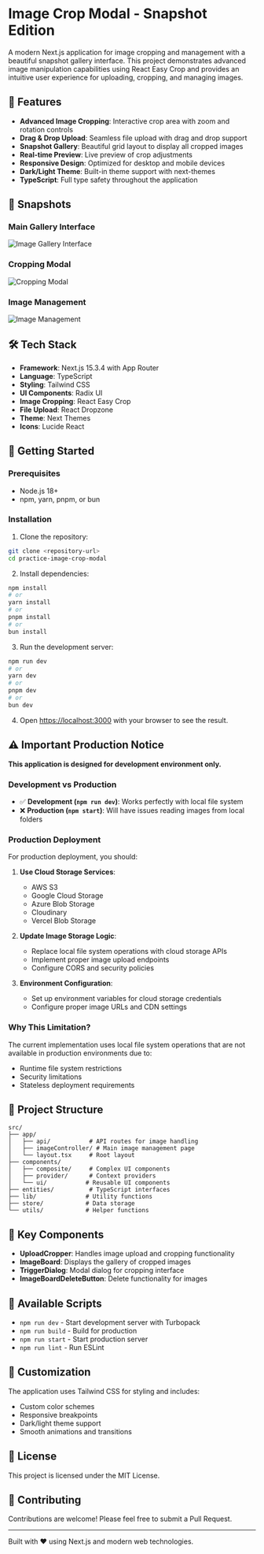 # Image Crop Modal - Snapshot Edition

A modern Next.js application for image cropping and management with a beautiful snapshot gallery interface. This project demonstrates advanced image manipulation capabilities using React Easy Crop and provides an intuitive user experience for uploading, cropping, and managing images.

## 🚀 Features

- **Advanced Image Cropping**: Interactive crop area with zoom and rotation controls
- **Drag & Drop Upload**: Seamless file upload with drag and drop support
- **Snapshot Gallery**: Beautiful grid layout to display all cropped images
- **Real-time Preview**: Live preview of crop adjustments
- **Responsive Design**: Optimized for desktop and mobile devices
- **Dark/Light Theme**: Built-in theme support with next-themes
- **TypeScript**: Full type safety throughout the application

## 📸 Snapshots

### Main Gallery Interface

![Image Gallery Interface](./public/snapshot/截圖%202025-07-07%20下午5.23.21.png)

### Cropping Modal

![Cropping Modal](./public/snapshot/截圖%202025-07-07%20下午5.23.29.png)

### Image Management

![Image Management](./public/snapshot/截圖%202025-07-07%20下午5.23.56.png)

## 🛠️ Tech Stack

- **Framework**: Next.js 15.3.4 with App Router
- **Language**: TypeScript
- **Styling**: Tailwind CSS
- **UI Components**: Radix UI
- **Image Cropping**: React Easy Crop
- **File Upload**: React Dropzone
- **Theme**: Next Themes
- **Icons**: Lucide React

## 🚀 Getting Started

### Prerequisites

- Node.js 18+
- npm, yarn, pnpm, or bun

### Installation

1. Clone the repository:

```bash
git clone <repository-url>
cd practice-image-crop-modal
```

2. Install dependencies:

```bash
npm install
# or
yarn install
# or
pnpm install
# or
bun install
```

3. Run the development server:

```bash
npm run dev
# or
yarn dev
# or
pnpm dev
# or
bun dev
```

4. Open [https://localhost:3000](https://localhost:3000) with your browser to see the result.

## ⚠️ Important Production Notice

**This application is designed for development environment only.**

### Development vs Production

- ✅ **Development (`npm run dev`)**: Works perfectly with local file system
- ❌ **Production (`npm start`)**: Will have issues reading images from local folders

### Production Deployment

For production deployment, you should:

1. **Use Cloud Storage Services**:

   - AWS S3
   - Google Cloud Storage
   - Azure Blob Storage
   - Cloudinary
   - Vercel Blob Storage

2. **Update Image Storage Logic**:

   - Replace local file system operations with cloud storage APIs
   - Implement proper image upload endpoints
   - Configure CORS and security policies

3. **Environment Configuration**:
   - Set up environment variables for cloud storage credentials
   - Configure proper image URLs and CDN settings

### Why This Limitation?

The current implementation uses local file system operations that are not available in production environments due to:

- Runtime file system restrictions
- Security limitations
- Stateless deployment requirements

## 📁 Project Structure

```
src/
├── app/
│   ├── api/           # API routes for image handling
│   ├── imageController/ # Main image management page
│   └── layout.tsx     # Root layout
├── components/
│   ├── composite/     # Complex UI components
│   ├── provider/      # Context providers
│   └── ui/           # Reusable UI components
├── entities/          # TypeScript interfaces
├── lib/              # Utility functions
├── store/            # Data storage
└── utils/            # Helper functions
```

## 🎯 Key Components

- **UploadCropper**: Handles image upload and cropping functionality
- **ImageBoard**: Displays the gallery of cropped images
- **TriggerDialog**: Modal dialog for cropping interface
- **ImageBoardDeleteButton**: Delete functionality for images

## 🔧 Available Scripts

- `npm run dev` - Start development server with Turbopack
- `npm run build` - Build for production
- `npm run start` - Start production server
- `npm run lint` - Run ESLint

## 🎨 Customization

The application uses Tailwind CSS for styling and includes:

- Custom color schemes
- Responsive breakpoints
- Dark/light theme support
- Smooth animations and transitions

## 📝 License

This project is licensed under the MIT License.

## 🤝 Contributing

Contributions are welcome! Please feel free to submit a Pull Request.

---

Built with ❤️ using Next.js and modern web technologies.
